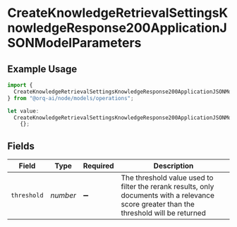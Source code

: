 # CreateKnowledgeRetrievalSettingsKnowledgeResponse200ApplicationJSONModelParameters

## Example Usage

```typescript
import {
  CreateKnowledgeRetrievalSettingsKnowledgeResponse200ApplicationJSONModelParameters,
} from "@orq-ai/node/models/operations";

let value:
  CreateKnowledgeRetrievalSettingsKnowledgeResponse200ApplicationJSONModelParameters =
    {};
```

## Fields

| Field                                                                                                                                    | Type                                                                                                                                     | Required                                                                                                                                 | Description                                                                                                                              |
| ---------------------------------------------------------------------------------------------------------------------------------------- | ---------------------------------------------------------------------------------------------------------------------------------------- | ---------------------------------------------------------------------------------------------------------------------------------------- | ---------------------------------------------------------------------------------------------------------------------------------------- |
| `threshold`                                                                                                                              | *number*                                                                                                                                 | :heavy_minus_sign:                                                                                                                       | The threshold value used to filter the rerank results, only documents with a relevance score greater than the threshold will be returned |